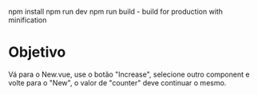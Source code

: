 npm install
npm run dev
npm run build - build for production with minification



# Objetivo
Vá para o New.vue, use o botão "Increase", selecione outro component e volte para o "New",
o valor de "counter" deve continuar o mesmo.